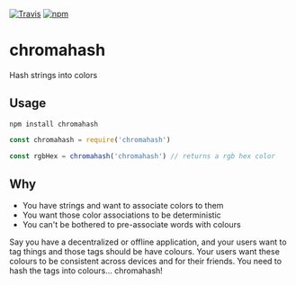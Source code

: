 [![Travis](https://img.shields.io/travis/jonotron/chromahash.svg)](https://travis-ci.org/jonotron/chromahash)
[![npm](https://img.shields.io/npm/v/chromahash.svg)](https://npmjs.org/package/chromahash)

# chromahash

Hash strings into colors

## Usage

    npm install chromahash

```javascript
const chromahash = require('chromahash')

const rgbHex = chromahash('chromahash') // returns a rgb hex color
```

## Why

* You have strings and want to associate colors to them
* You want those color associations to be deterministic
* You can't be bothered to pre-associate words with colours

Say you have a decentralized or offline application, and your users want to tag
things and those tags should be have colours. Your users want these colours to
be consistent across devices and for their friends. You need to hash the tags
into colours... chromahash!
